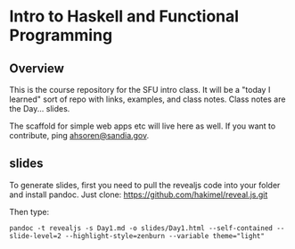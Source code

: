 Intro to Haskell and Functional Programming
===

Overview
---

This is the course repository for the SFU intro class.  It will be a "today I learned" sort of repo with links, examples, and class notes.  Class notes are the Day... slides.

The scaffold for simple web apps etc will live here as well.  If you want to contribute, ping ahsoren@sandia.gov.

slides
---

To generate slides, first you need to pull the revealjs code into your folder and install pandoc.  Just clone: https://github.com/hakimel/reveal.js.git

Then type:

    pandoc -t revealjs -s Day1.md -o slides/Day1.html --self-contained --slide-level=2 --highlight-style=zenburn --variable theme="light"
